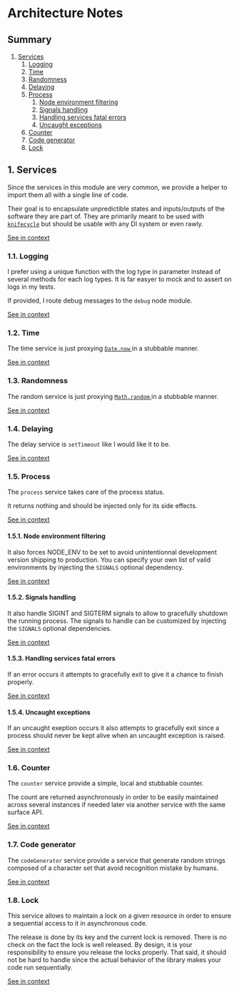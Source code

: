 [//]: # ( )
[//]: # (This file is automatically generated by the `jsarch`)
[//]: # (module. Do not change it elsewhere, changes would)
[//]: # (be overriden.)
[//]: # ( )
# Architecture Notes

## Summary

1. [Services](#1-services)
   1. [Logging](#11-logging)
   2. [Time](#12-time)
   3. [Randomness](#13-randomness)
   4. [Delaying](#14-delaying)
   5. [Process](#15-process)
      1. [Node environment filtering](#151-node-environment-filtering)
      2. [Signals handling](#152-signals-handling)
      3. [Handling services fatal errors](#153-handling-services-fatal-errors)
      4. [Uncaught exceptions](#154-uncaught-exceptions)
   6. [Counter](#16-counter)
   7. [Code generator](#17-code-generator)
   8. [Lock](#18-lock)


## 1. Services

Since the services in this module are very common, we
 provide a helper to import them all with a single
 line of code.

Their goal is to encapsulate unpredictible states and
 inputs/outputs of the software they are part of. They
 are primarily meant to be used with
 [`knifecycle`](https://github.com/nfroidure/knifecycle)
 but should be usable with any DI system or even rawly.

[See in context](./src/index.ts#L1-L12)



### 1.1. Logging

I prefer using a unique function with the log type
 in parameter instead of several methods for each
 log types. It is far easyer to mock and to assert
 on logs in my tests.

If provided, I route debug messages to the `debug`
 node module.

[See in context](./src/log.ts#L53-L63)



### 1.2. Time

The time service is just proxying [`Date.now`
](https://developer.mozilla.org/docs/Web/JavaScript/Reference/Global_Objects/Date/now)
 in a stubbable manner.

[See in context](./src/time.ts#L12-L17)



### 1.3. Randomness

The random service is just proxying [`Math.random`
](https://developer.mozilla.org/docs/Web/JavaScript/Reference/Global_Objects/Math/random)
 in a stubbable manner.

[See in context](./src/random.ts#L12-L17)



### 1.4. Delaying

The delay service is `setTimeout` like I would like it
 to be.

[See in context](./src/delay.ts#L18-L22)



### 1.5. Process

The `process` service takes care of the process status.

It returns nothing and should be injected only for its
 side effects.

[See in context](./src/process.ts#L27-L32)



#### 1.5.1. Node environment filtering

It also forces NODE_ENV to be set to avoid unintentionnal
 development version shipping to production. You can specify
 your own list of valid environments by injecting the
 `SIGNALS` optional dependency.

[See in context](./src/process.ts#L63-L69)



#### 1.5.2. Signals handling

It also handle SIGINT and SIGTERM signals to allow to
 gracefully shutdown the running process. The signals
 to handle can be customized by injecting the `SIGNALS`
 optional dependencies.

[See in context](./src/process.ts#L79-L85)



#### 1.5.3. Handling services fatal errors

If an error occurs it attempts to gracefully exit
to give it a chance to finish properly.

[See in context](./src/process.ts#L90-L94)



#### 1.5.4. Uncaught exceptions

If an uncaught exeption occurs it also attempts to
 gracefully exit since a process should never be kept
 alive when an uncaught exception is raised.

[See in context](./src/process.ts#L101-L106)



### 1.6. Counter

The `counter` service provide a simple, local and
 stubbable counter.

The count are returned asynchronously in order
 to be easily maintained across several instances
 if needed later via another service with the same
 surface API.

[See in context](./src/counter.ts#L23-L32)



### 1.7. Code generator

The `codeGenerator` service provide a service
 that generate random strings composed of
 a character set that avoid recognition
 mistake by humans.

[See in context](./src/codeGenerator.ts#L20-L26)



### 1.8. Lock

This service allows to maintain a lock on a given resource in order
 to ensure a sequential access to it in asynchronous code.

The release is done by its key and the current lock is removed. There
 is no check on the fact the lock is well released. By design, it is
 your responsibility to ensure you release the locks properly. That
 said, it should not be hard to handle since the actual behavior of
 the library makes your code run sequentially.

[See in context](./src/lock.ts#L28-L38)

